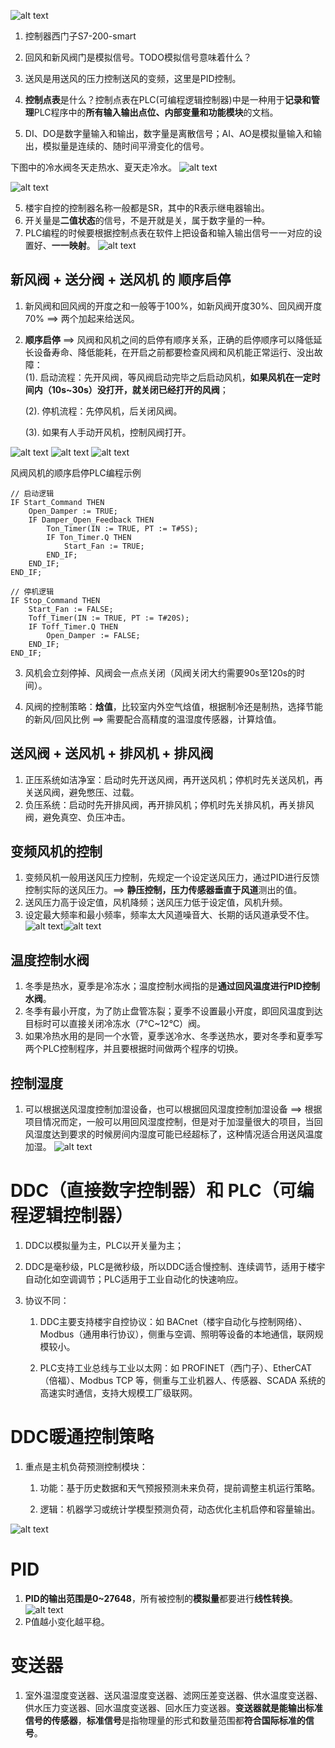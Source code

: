 ![alt text](image.png)

1. 控制器西门子S7-200-smart
2. 回风和新风阀门是模拟信号。TODO模拟信号意味着什么？
3. 送风是用送风的压力控制送风的变频，这里是PID控制。

4. **控制点表**是什么？控制点表在PLC(可编程逻辑控制器)中是一种用于**记录和管理**PLC程序中的**所有输入输出点位、内部变量和功能模块**的文档。
5. DI、DO是数字量输入和输出，数字量是离散信号；AI、AO是模拟量输入和输出，模拟量是连续的、随时间平滑变化的信号。

下图中的冷水阀冬天走热水、夏天走冷水。
![alt text](image-4.png)

![alt text](image-2.png)

5. 楼宇自控的控制器名称一般都是SR，其中的R表示继电器输出。
6. 开关量是**二值状态**的信号，不是开就是关，属于数字量的一种。
7. PLC编程的时候要根据控制点表在软件上把设备和输入输出信号一一对应的设置好、**一一映射**。
![alt text](image-3.png)

## 新风阀 + 送分阀 + 送风机 的 顺序启停

1. 新风阀和回风阀的开度之和一般等于100%，如新风阀开度30%、回风阀开度70% ==> 两个加起来给送风。
2. **顺序启停** ==> 风阀和风机之间的启停有顺序关系，正确的启停顺序可以降低延长设备寿命、降低能耗，在开启之前都要检查风阀和风机能正常运行、没出故障：   
    (1). 启动流程：先开风阀，等风阀启动完毕之后启动风机，**如果风机在一定时间内（10s~30s）没打开，就关闭已经打开的风阀**；   

    (2). 停机流程：先停风机，后关闭风阀。   

    (3). 如果有人手动开风机，控制风阀打开。

![alt text](image-5.png)
![alt text](image-6.png)
![alt text](image-7.png)

风阀风机的顺序启停PLC编程示例

```ST
// 启动逻辑
IF Start_Command THEN
    Open_Damper := TRUE;
    IF Damper_Open_Feedback THEN
        Ton_Timer(IN := TRUE, PT := T#5S);
        IF Ton_Timer.Q THEN
            Start_Fan := TRUE;
        END_IF;
    END_IF;
END_IF;

// 停机逻辑
IF Stop_Command THEN
    Start_Fan := FALSE;
    Toff_Timer(IN := TRUE, PT := T#20S);
    IF Toff_Timer.Q THEN
        Open_Damper := FALSE;
    END_IF;
END_IF;
```

3. 风机会立刻停掉、风阀会一点点关闭（风阀关闭大约需要90s至120s的时间）。

4. 风阀的控制策略：**焓值**，比较室内外空气焓值，根据制冷还是制热，选择节能的新风/回风比例 ==> 需要配合高精度的温湿度传感器，计算焓值。

## 送风阀 + 送风机 + 排风机 + 排风阀

1. 正压系统如洁净室：启动时先开送风阀，再开送风机；停机时先关送风机，再关送风阀，避免憋压、过载。
2. 负压系统：启动时先开排风阀，再开排风机；停机时先关排风机，再关排风阀，避免真空、负压冲击。

## 变频风机的控制

1. 变频风机一般用送风压力控制，先规定一个设定送风压力，通过PID进行反馈控制实际的送风压力。==> **静压控制，压力传感器垂直于风道**测出的值。
2. 送风压力高于设定值，风机降频；送风压力低于设定值，风机升频。
3. 设定最大频率和最小频率，频率太大风道噪音大、长期的话风道承受不住。
![alt text](image-9.png)![alt text](image-10.png)

## 温度控制水阀

1. 冬季是热水，夏季是冷冻水；温度控制水阀指的是**通过回风温度进行PID控制水阀**。
2. 冬季有最小开度，为了防止盘管冻裂；夏季不设置最小开度，即回风温度到达目标时可以直接关闭冷冻水（7℃~12℃）阀。
3. 如果冷热水用的是同一个水管，夏季送冷水、冬季送热水，要对冬季和夏季写两个PLC控制程序，并且要根据时间做两个程序的切换。

## 控制湿度

1. 可以根据送风湿度控制加湿设备，也可以根据回风湿度控制加湿设备 ==> 根据项目情况而定，一般可以用回风湿度控制，但是对于加湿量很大的项目，当回风湿度达到要求的时候房间内湿度可能已经超标了，这种情况适合用送风温度加湿。
![alt text](image-12.png)

# DDC（直接数字控制器）和 PLC（可编程逻辑控制器）

1. DDC以模拟量为主，PLC以开关量为主；
2. DDC是毫秒级，PLC是微秒级，所以DDC适合慢控制、连续调节，适用于楼宇自动化如空调调节；PLC适用于工业自动化的快速响应。
3. 协议不同：   

    1. DDC主要支持楼宇自控协议：如 BACnet（楼宇自动化与控制网络）、Modbus（通用串行协议），侧重与空调、照明等设备的本地通信，联网规模较小。   
    
    2. PLC支持工业总线与工业以太网：如 PROFINET（西门子）、EtherCAT（倍福）、Modbus TCP 等，侧重与工业机器人、传感器、SCADA 系统的高速实时通信，支持大规模工厂级联网。

# DDC暖通控制策略

1. 重点是主机负荷预测控制模块：   

    1. 功能：基于历史数据和天气预报预测未来负荷，提前调整主机运行策略。   
    
    2. 逻辑：机器学习或统计学模型预测负荷，动态优化主机启停和容量输出。

![alt text](image-8.png)

# PID

1. **PID的输出范围是0~27648**，所有被控制的**模拟量**都要进行**线性转换**。![alt text](image-11.png)
2. P值越小变化越平稳。

# 变送器

1. 室外温湿度变送器、送风温湿度变送器、滤网压差变送器、供水温度变送器、供水压力变送器、回水温度变送器、回水压力变送器。**变送器就是能输出标准信号的传感器**，**标准信号**是指物理量的形式和数量范围都**符合国际标准的信号**。